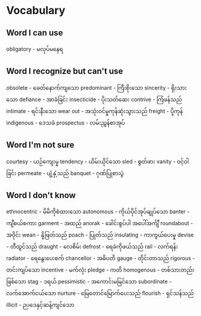 # Vocabulary

## Word I can use

obligatory - မလုပ်မနေရ

## Word I recognize but can't use

obsolete - ခေတ်နောက်ကျသော
predominant - ကြီးစိုးသော
sincerity - ရိုးသားသော
defiance - အာခံခြင်း
insecticide - ပိုးသတ်ဆေး
contrive - ကြံဖန်သည်
intimate - ရင်းနီးသော
wear out - အသုံးဝင်မှုကုန်ဆုံးသွားသည်
freight - ပို့ကုန်
indigenous - ဒေသခံ
prospectus - လမ်းညွှန်စာအုပ်

## Word I'm not sure

courtesy - ယဉ်ကျေးမှု
tendency - ယိမ်းယိုင်သော
sled - စွတ်ဖား
vanity - ဝင့်ဝါခြင်း
permeate - ပျံ့နှံ့သည်
banquet - ဂုဏ်ပြုစားပွဲ

## Word I don't know

ethnocentric - မိမိကိုစံထားသော
autonomous - ကိုယ်ပိုင်အုပ်ချုပ်သော
banter - ကျီစယ်စကား
garment - အထည်
anorak - ခေါင်းစွပ်ပါ အပေါ်အင်္ကျီ
roundabout - အဝိုင်း
wean - နို့ဖြတ်သည်
poach - ပြုတ်သည်
insulating - ကာကွယ်ပေးမှု
devise - တီထွင်သည်
draught - လေစိမ်း
defrost - ရေခဲကိုဖယ်သည်
rail - လက်ရန်း
radiator - ရေနွေးပေးစက်
chancellor - အဓိပတိ
gauge - တိုင်းတာသည်
rigorous - တင်းကျပ်သော
incentive - မက်လုံး
pledge - ကတိ
homogenous - တစ်သားတည်းဖြစ်သော
stag - ဒရယ်
pessimistic - အကောင်းမမြင်သော
subordinate - လက်အောက်ငယ်သော
nurture - မြေတောင်မြောက်ပေးသည်
flourish - ရှင်သန်သည်
illicit - ဉပဒေနှင့်ဆန့်ကျင်သော